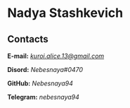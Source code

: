 # Nadya Stashkevich

## Contacts

**E-mail:** *kuroi.alice.13@gmail.com*

**Disord:** _Nebesnaya#0470_

**GitHub:** _Nebesnaya94_

**Telegram:** _nebesnaya94_
